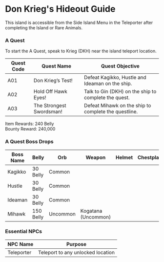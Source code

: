 # Don Krieg's Hideout Guide

This island is accessible from the Side Island Menu in the Teleporter after completing the Island or Rare Animals.

### A Quest

To start the A Quest, speak to Krieg (DKH) near the island teleport location.

| Quest Code| Quest Name                | Quest Objective|
|-----------|-----------                |-----------|
| A01       | Don Krieg’s Test!         |Defeat Kagikko, Hustle and Ideaman on the ship.|
| A02       | Hold Off Hawk Eyes!       |Talk to Gin (DKH) on the ship to complete the quest.|
| A03       | The Strongest Swordsman!  |Defeat Mihawk on the ship to complete the questline.|

Item Rewards: 240 Belly<br>
Bounty Reward: 240,000

### A Quest Boss Drops

| Boss Name      | Belly      | Orb       | Weapon              | Helmet    | Chestplate | Leggings  | Boots     | Other     |
|-----------     |----------- |-----------|-----------          |-----------|----------- |-----------|-----------|-----------|
| Kagikko        | 30 Belly   | Common    |                     |           |            |           |           |           |
| Hustle         | 30 Belly   | Common    |                     |           |            |           |           |           |
| Ideaman        | 30 Belly   | Common    |                     |           |            |           |           |           |
| Mihawk         | 150 Belly  | Uncommon  | Kogatana (Uncommon) |           |            |           |           |           |

### Essential NPCs

| NPC Name              | Purpose                                   |
|-------------          |-----------                                |
| Teleporter            | Teleport to any unlocked location         |